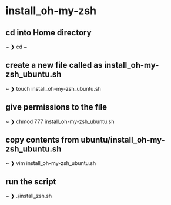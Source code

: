 # install_oh-my-zsh

## cd into Home directory
~
❯ cd ~

## create a new file called as install_oh-my-zsh_ubuntu.sh
~
❯ touch install_oh-my-zsh_ubuntu.sh

## give permissions to the file
~
❯ chmod 777 install_oh-my-zsh_ubuntu.sh

## copy contents from ubuntu/install_oh-my-zsh_ubuntu.sh 
~
❯ vim install_oh-my-zsh_ubuntu.sh

## run the script
~
❯ ./install_zsh.sh
